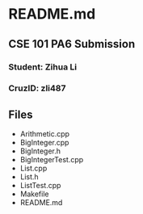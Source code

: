 # README.md
## CSE 101 PA6 Submission

### Student: Zihua Li
### CruzID: zli487


## Files

- Arithmetic.cpp
- BigInteger.cpp
- BigInteger.h
- BigIntegerTest.cpp
- List.cpp
- List.h
- ListTest.cpp
- Makefile
- README.md